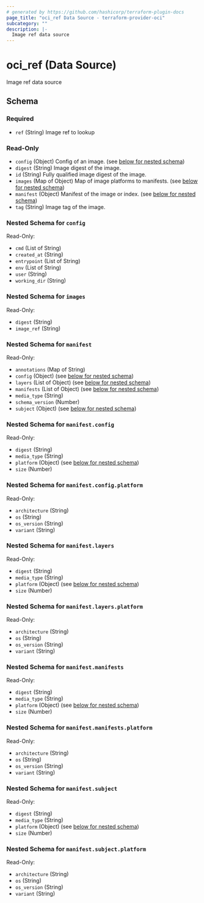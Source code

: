 ```yaml
---
# generated by https://github.com/hashicorp/terraform-plugin-docs
page_title: "oci_ref Data Source - terraform-provider-oci"
subcategory: ""
description: |-
  Image ref data source
---
```


# oci_ref (Data Source)

Image ref data source



<!-- schema generated by tfplugindocs -->
## Schema

### Required

- `ref` (String) Image ref to lookup

### Read-Only

- `config` (Object) Config of an image. (see [below for nested schema](#nestedatt--config))
- `digest` (String) Image digest of the image.
- `id` (String) Fully qualified image digest of the image.
- `images` (Map of Object) Map of image platforms to manifests. (see [below for nested schema](#nestedatt--images))
- `manifest` (Object) Manifest of the image or index. (see [below for nested schema](#nestedatt--manifest))
- `tag` (String) Image tag of the image.

<a id="nestedatt--config"></a>
### Nested Schema for `config`

Read-Only:

- `cmd` (List of String)
- `created_at` (String)
- `entrypoint` (List of String)
- `env` (List of String)
- `user` (String)
- `working_dir` (String)


<a id="nestedatt--images"></a>
### Nested Schema for `images`

Read-Only:

- `digest` (String)
- `image_ref` (String)


<a id="nestedatt--manifest"></a>
### Nested Schema for `manifest`

Read-Only:

- `annotations` (Map of String)
- `config` (Object) (see [below for nested schema](#nestedobjatt--manifest--config))
- `layers` (List of Object) (see [below for nested schema](#nestedobjatt--manifest--layers))
- `manifests` (List of Object) (see [below for nested schema](#nestedobjatt--manifest--manifests))
- `media_type` (String)
- `schema_version` (Number)
- `subject` (Object) (see [below for nested schema](#nestedobjatt--manifest--subject))

<a id="nestedobjatt--manifest--config"></a>
### Nested Schema for `manifest.config`

Read-Only:

- `digest` (String)
- `media_type` (String)
- `platform` (Object) (see [below for nested schema](#nestedobjatt--manifest--config--platform))
- `size` (Number)

<a id="nestedobjatt--manifest--config--platform"></a>
### Nested Schema for `manifest.config.platform`

Read-Only:

- `architecture` (String)
- `os` (String)
- `os_version` (String)
- `variant` (String)



<a id="nestedobjatt--manifest--layers"></a>
### Nested Schema for `manifest.layers`

Read-Only:

- `digest` (String)
- `media_type` (String)
- `platform` (Object) (see [below for nested schema](#nestedobjatt--manifest--layers--platform))
- `size` (Number)

<a id="nestedobjatt--manifest--layers--platform"></a>
### Nested Schema for `manifest.layers.platform`

Read-Only:

- `architecture` (String)
- `os` (String)
- `os_version` (String)
- `variant` (String)



<a id="nestedobjatt--manifest--manifests"></a>
### Nested Schema for `manifest.manifests`

Read-Only:

- `digest` (String)
- `media_type` (String)
- `platform` (Object) (see [below for nested schema](#nestedobjatt--manifest--manifests--platform))
- `size` (Number)

<a id="nestedobjatt--manifest--manifests--platform"></a>
### Nested Schema for `manifest.manifests.platform`

Read-Only:

- `architecture` (String)
- `os` (String)
- `os_version` (String)
- `variant` (String)



<a id="nestedobjatt--manifest--subject"></a>
### Nested Schema for `manifest.subject`

Read-Only:

- `digest` (String)
- `media_type` (String)
- `platform` (Object) (see [below for nested schema](#nestedobjatt--manifest--subject--platform))
- `size` (Number)

<a id="nestedobjatt--manifest--subject--platform"></a>
### Nested Schema for `manifest.subject.platform`

Read-Only:

- `architecture` (String)
- `os` (String)
- `os_version` (String)
- `variant` (String)


